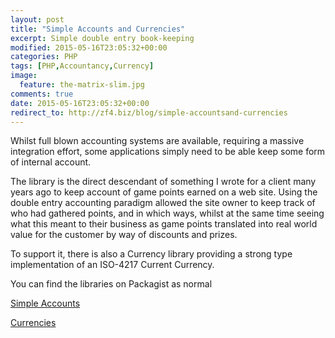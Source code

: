 ```yaml
---
layout: post
title: "Simple Accounts and Currencies"
excerpt: Simple double entry book-keeping
modified: 2015-05-16T23:05:32+00:00
categories: PHP
tags: [PHP,Accountancy,Currency]
image:
  feature: the-matrix-slim.jpg
comments: true
date: 2015-05-16T23:05:32+00:00
redirect_to: http://zf4.biz/blog/simple-accountsand-currencies
---
```


Whilst full blown accounting systems are available, requiring a massive 
integration effort, some applications simply need to be able keep some form of 
internal account. 

The library is the direct descendant of something I wrote for a client many 
years ago to keep account of game points earned on a web site. Using the double 
entry accounting paradigm allowed the site owner to keep track of who had 
gathered points, and in which ways, whilst at the same time seeing what this 
meant to their business as game points translated into real world value for the 
customer by way of discounts and prizes.

To support it, there is also a Currency library providing a strong type 
implementation of an ISO-4217 Current Currency.

You can find the libraries on Packagist as normal

[Simple Accounts](https://packagist.org/packages/chippyash/simple-accounts)

[Currencies](https://packagist.org/packages/chippyash/currency)
